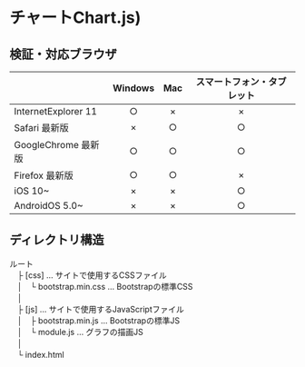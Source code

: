 # チャートChart.js)

## 検証・対応ブラウザ  
|| **Windows** | **Mac** | **スマートフォン・タブレット** |
|:----- |:-----:|:-----:|:-----:|
|InternetExplorer 11|○|×|×|
|Safari 最新版|×|○|○|
|GoogleChrome 最新版|○|○|○|
|Firefox 最新版|○|○|×|
|iOS 10~|×|×|○|
|AndroidOS 5.0~|×|×|○|  
 
 
## ディレクトリ構造  
 ルート  
　├ [css] … サイトで使用するCSSファイル  
　│　└ bootstrap.min.css … Bootstrapの標準CSS       
　│    
　├ [js] … サイトで使用するJavaScriptファイル  
　│　├ bootstrap.min.js … Bootstrapの標準JS          
　│　└ module.js … グラフの描画JS  
　│  
　└ index.html